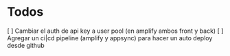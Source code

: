 # Todos

[ ] Cambiar el auth de api key a user pool (en amplify ambos front y back)
[ ] Agregar un ci|cd pipeline (amplify y appsync) para hacer un auto deploy desde github
